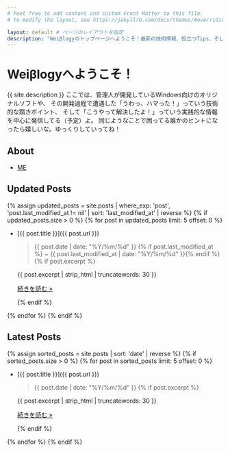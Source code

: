 ```yaml
---
# Feel free to add content and custom Front Matter to this file.
# To modify the layout, see https://jekyllrb.com/docs/themes/#overriding-theme-defaults

layout: default # ページのレイアウトを指定
description: "Weiβlogyのトップページへようこそ！最新の技術情報、役立つTips、そして管理人の日々のつぶやきなど、盛りだくさんでお届けします。気になる記事を見つけて、ゆっくり楽しんでいってくださいね！" # トップページ専用のmeta description
---
```


# Weiβlogyへようこそ！

{{ site.description }} <!-- サイト全体の概要 -->
ここでは、管理人が開発しているWindows向けのオリジナルソフトや、
その開発過程で遭遇した「うわっ、ハマった！」っていう技術的な躓きポイント、
そして「こうやって解決したよ！」っていう実践的な情報を中心に発信してる（予定）よ。
同じようなことで困ってる誰かのヒントになったら嬉しいな。ゆっくりしていってね！

## About

- [ME](/about/)

## Updated Posts
{% assign updated_posts = site.posts | where_exp: 'post', 'post.last_modified_at != nil' | sort: 'last_modified_at' | reverse %} <!-- 更新日時でソート -->
{% if updated_posts.size > 0 %}
  {% for post in updated_posts limit: 5 offset: 0 %}
  - [{{ post.title }}]({{ post.url }})
    > {{ post.date | date: "%Y/%m/%d" }} {% if post.last_modified_at %} ~ {{ post.last_modified_at | date: "%Y/%m/%d" }}{% endif %}
    {% if post.excerpt %}
      <div class="post-excerpt">
        {{ post.excerpt | strip_html | truncatewords: 30 }}
      </div> <!-- HTMLタグを除去し、30単語に丸める -->
      <p><a href="{{ post.url }}" class="read-more">続きを読む &raquo;</a></p>
    {% endif %}
  {% endfor %}
{% endif %}

## Latest Posts

{% assign sorted_posts = site.posts | sort: 'date' | reverse %}
{% if sorted_posts.size > 0 %}
  {% for post in sorted_posts limit: 5 offset: 0 %}
  - [{{ post.title }}]({{ post.url }})
    > {{ post.date | date: "%Y/%m/%d" }}
    {% if post.excerpt %}
    <div class="post-excerpt">
      {{ post.excerpt | strip_html | truncatewords: 30 }}
    </div> <!-- こちらも30単語に統一 -->
    <p><a href="{{ post.url }}" class="read-more">続きを読む &raquo;</a></p>
    {% endif %}
  {% endfor %}
{% endif %}